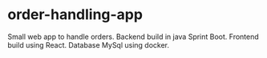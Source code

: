 # order-handling-app
Small web app to handle orders. Backend build in java Sprint Boot. Frontend build using React. Database MySql using docker.

